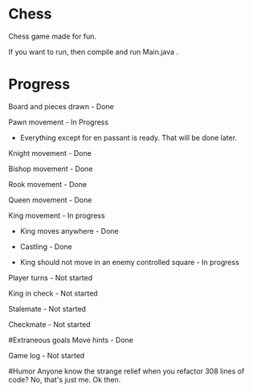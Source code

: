 # Chess
Chess game made for fun.

If you want to run, then compile and run Main.java .

# Progress
Board and pieces drawn - Done

Pawn movement - In Progress

- Everything except for en passant is ready. That will be done later.
    
Knight movement - Done

Bishop movement - Done

Rook movement - Done

Queen movement - Done

King movement - In progress

- King moves anywhere - Done

- Castling - Done

- King should not move in an enemy controlled square - In progress 

Player turns - Not started

King in check - Not started

Stalemate - Not started

Checkmate - Not started

#Extraneous goals
Move hints - Done

Game log - Not started

#Humor
Anyone know the strange relief when you refactor 308 lines of code? No, that's just me. Ok then.